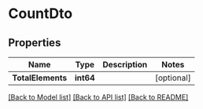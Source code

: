 # CountDto

## Properties

Name | Type | Description | Notes
------------ | ------------- | ------------- | -------------
**TotalElements** | **int64** |  | [optional] 

[[Back to Model list]](../README#documentation-for-models) [[Back to API list]](../README#documentation-for-api-endpoints) [[Back to README]](../README)


